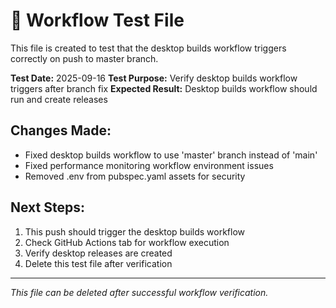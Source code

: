 # 🧪 Workflow Test File

This file is created to test that the desktop builds workflow triggers correctly on push to master branch.

**Test Date:** 2025-09-16
**Test Purpose:** Verify desktop builds workflow triggers after branch fix
**Expected Result:** Desktop builds workflow should run and create releases

## Changes Made:
- Fixed desktop builds workflow to use 'master' branch instead of 'main'
- Fixed performance monitoring workflow environment issues
- Removed .env from pubspec.yaml assets for security

## Next Steps:
1. This push should trigger the desktop builds workflow
2. Check GitHub Actions tab for workflow execution
3. Verify desktop releases are created
4. Delete this test file after verification

---
*This file can be deleted after successful workflow verification.*
